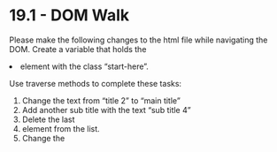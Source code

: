 # 19.1 - DOM Walk

Please make the following changes to the html file while navigating the DOM.
Create a variable that holds the <li> element with the class “start-here”.

Use traverse methods to complete these tasks:

1. Change the text from “title 2” to “main title”
2. Add another sub title with the text “sub title 4”
3. Delete the last <li> element from the list.
4. Change the <title> element text to “Master Of The Dom”.
5. Change the text of the <p> element ot something else of your

---

# 19.2 - Multiple inputs copy

Many times an application needs to verify the account by sending a verification
code by text message. Lets create a functionality the enables the user to paste
the verification code to the input fields.

Features:

1. The user is allowed to type the values manually. After each value is
   inserted, the next input will be focused.
2. The user is allowed to paste the verification code.
3. An extra challenge will be to auto submit the form once all inputs all
   populated.

Things to thing about: What happens if the user pastes only 3 digits and there
are 6 inputs to fill out.

---

# 21.1 - User Age

Create a webpage that has an input field for the user’s age and a button. If the
user enters a number above 18, make the text “you can drink appear”. If the user
enters a number below 18, make the text “you’re too young” appear.
